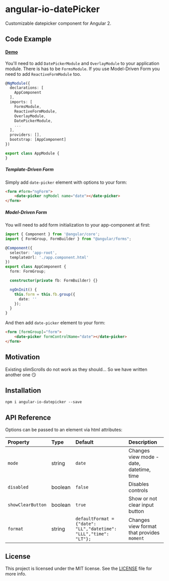 # angular-io-datePicker

Customizable datepicker component for Angular 2.

## Code Example

#### [Demo](https://rd-dev-ukraine.github.io/angular-io-datepicker)

You'll need to add `DatePickerModule` and `OverlayModule` to your application module. There is has to be `FormsModule`. If you use Model-Driven Form you need to add `ReactiveFormModule` too.

```typescript
@NgModule({
  declarations: [
    AppComponent
  ],
  imports: [
    FormsModule,
    ReactiveFormModule,
    OverlayModule,
    DatePickerModule,
    ...
  ],
  providers: [],
  bootstrap: [AppComponent]
})

export class AppModule {
}
```

##### Template-Driven Form 

Simply add `date-picker` element with options to your form:

```html
<form #form="ngForm">
    <date-picker ngModel name="date"></date-picker>
</form>
```

##### Model-Driven Form

You will need to add form initialization to your app-component at first:

```typescript
import { Component } from '@angular/core';
import { FormGroup, FormBuilder } from "@angular/forms";

@Component({
  selector: 'app-root',
  templateUrl: './app.component.html'
})
export class AppComponent {
  form: FormGroup;

  constructor(private fb: FormBuilder) {}

  ngOnInit() {
    this.form = this.fb.group({
      date: ''
    });
  }
}
```

And then add `date-picker` element to your form:

```html
<form [formGroup]="form">
    <date-picker formControlName="date"></date-picker>
</form>
```

## Motivation

Existing slimScrolls do not work as they should... So we have written another one 😏

## Installation

````shell
npm i angular-io-datepicker --save
````

## API Reference

Options can be passed to an element via html attributes:

|Property         |Type   |Default                                                          |Description                               |
| :-------------- | :---- | :-------------------------------------------------------------- | :--------------------------------------- |
|`mode`           |string |`date`                                                           |Changes view mode - date, datetime, time  |
|`disabled`       |boolean|`false`                                                          |Disables controls                         |
|`showClearButton`|boolean|`true`                                                           |Show or not clear input button            |
|`format`         |string | `defaultFormat = {"date": "LL","datetime": "LLL","time": "LT"};`|Changes view format that provides `moment`|


## License

This project is licensed under the MIT license. See the [LICENSE](https://github.com/rd-dev-ukraine/angular-io-datepicker/blob/master/LICENSE) file for more info.